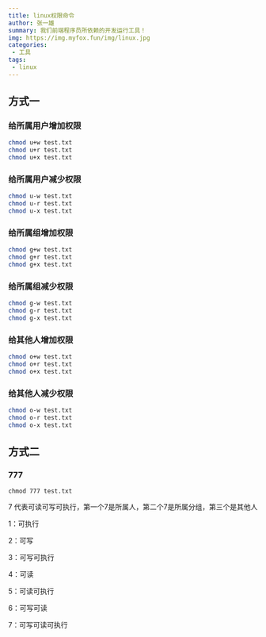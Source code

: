 ```yaml
---
title: linux权限命令
author: 张一雄
summary: 我们前端程序员所依赖的开发运行工具！
img: https://img.myfox.fun/img/linux.jpg
categories:
 - 工具
tags:
 - linux
---
```


## 方式一

### 给所属用户增加权限

```sh
chmod u+w test.txt 
chmod u+r test.txt 
chmod u+x test.txt 
```

### 给所属用户减少权限

```sh
chmod u-w test.txt 
chmod u-r test.txt 
chmod u-x test.txt 
```

### 给所属组增加权限

```sh
chmod g+w test.txt 
chmod g+r test.txt 
chmod g+x test.txt 
```

### 给所属组减少权限

```sh
chmod g-w test.txt 
chmod g-r test.txt 
chmod g-x test.txt 
```

### 给其他人增加权限

```sh
chmod o+w test.txt 
chmod o+r test.txt 
chmod o+x test.txt 
```

### 给其他人减少权限

```sh
chmod o-w test.txt 
chmod o-r test.txt 
chmod o-x test.txt 
```

## 方式二

### 777

```
chmod 777 test.txt
```

7 代表可读可写可执行，第一个7是所属人，第二个7是所属分组，第三个是其他人

1：可执行

2：可写

3：可写可执行

4：可读

5：可读可执行

6：可写可读

7：可写可读可执行
